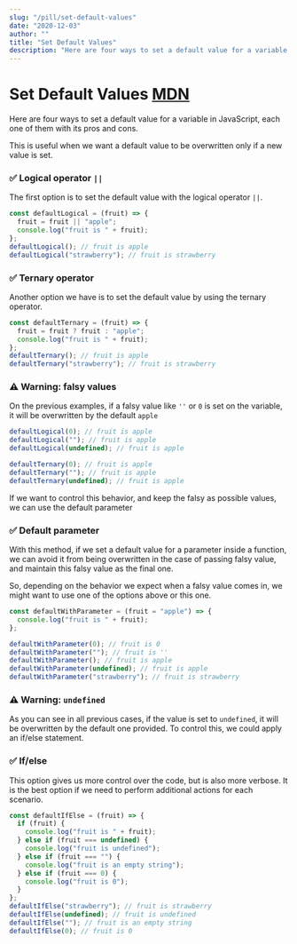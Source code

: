 ```yaml
---
slug: "/pill/set-default-values"
date: "2020-12-03"
author: ""
title: "Set Default Values"
description: "Here are four ways to set a default value for a variable in JavaScript, each one of them with its pros and cons."
---
```


# Set Default Values [MDN](https://developer.mozilla.org/en-US/docs/Web/JavaScript/Reference/Operators/Logical_OR)

Here are four ways to set a default value for a variable in JavaScript, each one of them with its pros and cons.

This is useful when we want a default value to be overwritten only if a new value is set.

### ✅ Logical operator `||`

The first option is to set the default value with the logical operator `||`.

```js
const defaultLogical = (fruit) => {
  fruit = fruit || "apple";
  console.log("fruit is " + fruit);
};
defaultLogical(); // fruit is apple
defaultLogical("strawberry"); // fruit is strawberry
```

### ✅ Ternary operator

Another option we have is to set the default value by using the ternary operator.

```js
const defaultTernary = (fruit) => {
  fruit = fruit ? fruit : "apple";
  console.log("fruit is " + fruit);
};
defaultTernary(); // fruit is apple
defaultTernary("strawberry"); // fruit is strawberry
```

### ⚠️ Warning: falsy values

On the previous examples, if a falsy value like `''` or `0` is set on the variable, it will be overwritten by the default `apple`

```js
defaultLogical(0); // fruit is apple
defaultLogical(""); // fruit is apple
defaultLogical(undefined); // fruit is apple

defaultTernary(0); // fruit is apple
defaultTernary(""); // fruit is apple
defaultTernary(undefined); // fruit is apple
```

If we want to control this behavior, and keep the falsy as possible values, we can use the default parameter

### ✅ Default parameter

With this method, if we set a default value for a parameter inside a function, we can avoid it from being overwritten in the case of passing falsy value, and maintain this falsy value as the final one.

So, depending on the behavior we expect when a falsy value comes in, we might want to use one of the options above or this one.

```js
const defaultWithParameter = (fruit = "apple") => {
  console.log("fruit is " + fruit);
};

defaultWithParameter(0); // fruit is 0
defaultWithParameter(""); // fruit is ''
defaultWithParameter(); // fruit is apple
defaultWithParameter(undefined); // fruit is apple
defaultWithParameter("strawberry"); // fruit is strawberry
```

### ⚠️ Warning: `undefined`

As you can see in all previous cases, if the value is set to `undefined`, it will be overwritten by the default one provided. To control this, we could apply an if/else statement.

### ✅ If/else

This option gives us more control over the code, but is also more verbose. It is the best option if we need to perform additional actions for each scenario.

```js
const defaultIfElse = (fruit) => {
  if (fruit) {
    console.log("fruit is " + fruit);
  } else if (fruit === undefined) {
    console.log("fruit is undefined");
  } else if (fruit === "") {
    console.log("fruit is an empty string");
  } else if (fruit === 0) {
    console.log("fruit is 0");
  }
};
defaultIfElse("strawberry"); // fruit is strawberry
defaultIfElse(undefined); // fruit is undefined
defaultIfElse(""); // fruit is an empty string
defaultIfElse(0); // fruit is 0
```

